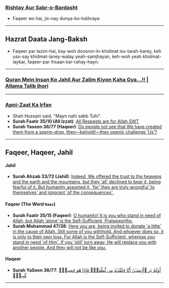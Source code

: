 ### [Rishtay Aur Sabr-o-Bardasht](https://www.youtube.com/shorts/MDFbeKDnm9I)
* Faqeer wo hai, jis-nay dunya-ko-tukhraya

***

## Hazrat Daata Jang-Baksh
* Faqeer par lazim-hai, kay-woh doosron-ki-khidmat iss-tarah-karey, keh uss-say khidmat-laney-walay yeah-samjhayan, keh-woh yeah khidmat-laykar, faqeer-par ihsaan kar-rahay-hayn.

***


### [Quran Mein Insan Ko Jahil Aur Zalim Kiyon Kaha Gya...!! | Allama Talib jhori](https://www.youtube.com/watch?v=AbXeB3KcmVM)
***

### [Apni-Zaat Ka Irfan](https://www.youtube.com/shorts/lcy6z2eAF5c)
* Shah Hussain said, "Mayn nahi sabb Tuhi".
* __Surah Faatir 35/10 (All Izzat)__: [All Respests are for Allah SWT](https://quranwbw.com/35/10)
* __Surah Yaseen 36/77 (Haqeer)__: [Do people not see that We have created them from a sperm-drop, then—behold!—they openly challenge ˹Us˺?](https://quranwbw.com/36/77)

***

## Faqeer, Haqeer, Jahil

#### Jahil
* __Surah Ahzab 33/72 (Jahil)__: [Indeed, We offered the trust to the heavens and the earth and the mountains, but they ˹all˺ declined to bear it, being fearful of it. But humanity assumed it, ˹for˺ they are truly wrongful ˹to themselves˺ and ignorant ˹of the consequences˺,](https://quranwbw.com/33/72)

#### Faqeer (The Word `Naas`)
* __Surah Faatir 35/15 (Faqeer)__: [O humanity! It is you who stand in need of Allah, but Allah ˹alone˺ is the Self-Sufficient, Praiseworthy.](https://quranwbw.com/35/15)
* __Surah Muhammad 47/38__: [Here you are, being invited to donate ˹a little˺ in the cause of Allah. Still some of you withhold. And whoever does so, it is only to their own loss. For Allah is the Self-Sufficient, whereas you stand in need ˹of Him˺. If you ˹still˺ turn away, He will replace you with another people. And they will not be like you.
](https://quranwbw.com/47/38)

#### Haqeer
* __Surah YaSeen 36/77__: [أَوَلَمْ يَرَ ٱلْإِنسَـٰنُ أَنَّا خَلَقْنَـٰهُ مِن نُّطْفَةٍۢ فَإِذَا هُوَ خَصِيمٌۭ مُّبِينٌۭ](https://quranwbw.com/36/77)
  
***
